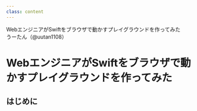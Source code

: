 ```yaml
---
class: content
---
```


<div class="doc-header">
  <div class="doc-title">WebエンジニアがSwiftをブラウザで動かすプレイグラウンドを作ってみた</div>
  <div class="doc-author">うーたん（@uutan1108）</div>
</div>

# WebエンジニアがSwiftをブラウザで動かすプレイグラウンドを作ってみた

## はじめに